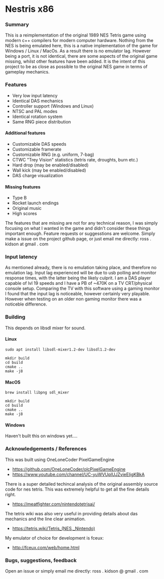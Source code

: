 # Nestris x86

### Summary
This is a reimplementation of the original 1989 NES Tetris game using modern c++ compilers for modern computer hardware.  Nothing from the NES is being emulated here, this is a native implementation of the game for Windows / Linux / MacOs.  As a result there is no emulator lag.  However being a port, it is not identical, there are some aspects of the original game missing, whilst other features have been added.  It is the intent of this project to be as close as possible to the original NES game in terms of gameplay mechanics.

### Features
- Very low input latency
- Identical DAS mechanics
- Controller support (Windows and Linux)
- NTSC and PAL modes
- Identical rotation system
- Same RNG piece distribution

#### Additional features
- Customizable DAS speeds
- Customizable framerate
- Customizable RNG (e.g. uniform, 7-bag)
- CTWC "Trey Vision" statistics (tetris rate, droughts, burn etc.)
- Hard drop (may be enabled/disabled)
- Wall kick (may be enabled/disabled)
- DAS charge visualization

#### Missing features
- Type B
- Rocket launch endings
- Original music
- High scores

The features that are missing are not for any technical reason, I was simply focusing on what I wanted in the game and didn't consider these things important enough.  Feature requests or suggesstions are welcome. Simply make a issue on the project github page, or just email me directly: ross . kidson at gmail . com

### Input latency
As mentioned already, there is no emulation taking place, and therefore no emulation lag. Input lag experienced will be due to usb polling and monitor response times, with the latter being the likely culprit. I am a DAS player capable of lvl 19 speeds and I have a PB of ~470K on a TV CRT/physical console setup. Comparing the TV with this software using a gaming monitor I found that the input lag is noticeable, however certainly very playable.  However when testing on an older non gaming monitor there was a noticeble difference.

### Building
This depends on libsdl mixer for sound.

#### Linux
```
sudo apt install libsdl-mixer1.2-dev libsdl1.2-dev
```
```
mkdir build
cd build
cmake ..
make -j8
```
#### MacOS
```
brew install libpng sdl_mixer
```
```
mkdir build
cd build
cmake ..
make -j8
```
#### Windows
Haven't built this on windows yet....

### Acknowledgements / References
This was built using OneLoneCoder PixelGameEngine
- https://github.com/OneLoneCoder/olcPixelGameEngine
- https://www.youtube.com/channel/UC-yuWVUplUJZvieEligKBkA

There is a super detailed techincal analysis of the original assembly source code for nes tetris. This was extremely helpful to get all the fine details right.
- https://meatfighter.com/nintendotetrisai/

The tetris wiki was also very useful in providing details about das mechanics and the line clear animation.
- https://tetris.wiki/Tetris_(NES,_Nintendo)

My emulator of choice for development is fceux:
- http://fceux.com/web/home.html

### Bugs, suggestions, feedback
Open an issue or simply email me directly: ross . kidson @ gmail . com
